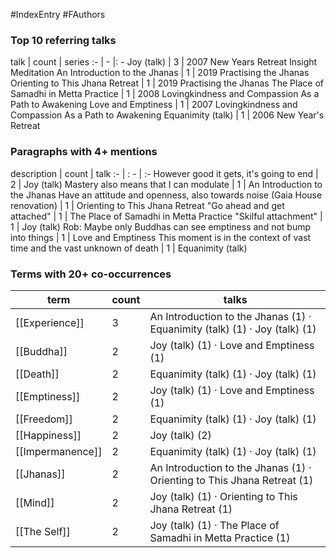 #IndexEntry #FAuthors

### Top 10 referring talks
talk | count | series
:- | - |: -
<a data-href="Joy (talk)" class="internal-link">Joy (talk)</a> | 3 | <a data-href="2007 New Years Retreat Insight Meditation" class="internal-link">2007 New Years Retreat Insight Meditation</a>
<a data-href="An Introduction to the Jhanas" class="internal-link">An Introduction to the Jhanas</a> | 1 | <a data-href="2019 Practising the Jhanas" class="internal-link">2019 Practising the Jhanas</a>
<a data-href="Orienting to This Jhana Retreat" class="internal-link">Orienting to This Jhana Retreat</a> | 1 | <a data-href="2019 Practising the Jhanas" class="internal-link">2019 Practising the Jhanas</a>
<a data-href="The Place of Samadhi in Metta Practice" class="internal-link">The Place of Samadhi in Metta Practice</a> | 1 | <a data-href="2008 Lovingkindness and Compassion As a Path to Awakening" class="internal-link">2008 Lovingkindness and Compassion As a Path to Awakening</a>
<a data-href="Love and Emptiness" class="internal-link">Love and Emptiness</a> | 1 | <a data-href="2007 Lovingkindness and Compassion As a Path to Awakening" class="internal-link">2007 Lovingkindness and Compassion As a Path to Awakening</a>
<a data-href="Equanimity (talk)" class="internal-link">Equanimity (talk)</a> | 1 | <a data-href="2006 New Year's Retreat" class="internal-link">2006 New Year&#x27;s Retreat</a>

### Paragraphs with 4+ mentions
description | count | talk
:- | : - | :-
<a aria-label-position="top" aria-label="Joy (talk) > However good it gets its going to end" data-href="Joy (talk)#However good it gets it's going to end" class="internal-link">However good it gets, it&#x27;s going to end</a> | 2 | <a data-href="Joy (talk)" class="internal-link">Joy (talk)</a>
<a aria-label-position="top" aria-label="An Introduction to the Jhanas > Mastery also means that I can modulate" data-href="An Introduction to the Jhanas#Mastery also means that I can modulate" class="internal-link">Mastery also means that I can modulate</a> | 1 | <a data-href="An Introduction to the Jhanas" class="internal-link">An Introduction to the Jhanas</a>
<a aria-label-position="top" aria-label="Orienting to This Jhana Retreat > Have an attitude and openness also towards noise Gaia House renovation" data-href="Orienting to This Jhana Retreat#Have an attitude and openness also towards noise Gaia House renovation" class="internal-link">Have an attitude and openness, also towards noise (Gaia House renovation)</a> | 1 | <a data-href="Orienting to This Jhana Retreat" class="internal-link">Orienting to This Jhana Retreat</a>
<a aria-label-position="top" aria-label="The Place of Samadhi in Metta Practice > Go ahead and get attached" data-href="The Place of Samadhi in Metta Practice#Go ahead and get attached" class="internal-link">&quot;Go ahead and get attached&quot;</a> | 1 | <a data-href="The Place of Samadhi in Metta Practice" class="internal-link">The Place of Samadhi in Metta Practice</a>
<a aria-label-position="top" aria-label="Joy (talk) > Skilful attachment" data-href="Joy (talk)#Skilful attachment" class="internal-link">&quot;Skilful attachment&quot;</a> | 1 | <a data-href="Joy (talk)" class="internal-link">Joy (talk)</a>
<a aria-label-position="top" aria-label="Love and Emptiness > Rob Maybe only Buddhas can see emptiness and not bump into things" data-href="Love and Emptiness#Rob Maybe only Buddhas can see emptiness and not bump into things" class="internal-link">Rob: Maybe only Buddhas can see emptiness and not bump into things</a> | 1 | <a data-href="Love and Emptiness" class="internal-link">Love and Emptiness</a>
<a aria-label-position="top" aria-label="Equanimity (talk) > This moment is in the context of vast time and the vast unknown of death" data-href="Equanimity (talk)#This moment is in the context of vast time and the vast unknown of death" class="internal-link">This moment is in the context of vast time and the vast unknown of death</a> | 1 | <a data-href="Equanimity (talk)" class="internal-link">Equanimity (talk)</a>

### Terms with 20+ co-occurrences
term | count | talks
-|-|-
[[Experience]] | 3 | <span class="counts"><a data-href="An Introduction to the Jhanas" class="internal-link">An Introduction to the Jhanas</a> (1) · <a data-href="Equanimity (talk)" class="internal-link">Equanimity (talk)</a> (1) · <a data-href="Joy (talk)" class="internal-link">Joy (talk)</a> (1)</span> 
[[Buddha]] | 2 | <span class="counts"><a data-href="Joy (talk)" class="internal-link">Joy (talk)</a> (1) · <a data-href="Love and Emptiness" class="internal-link">Love and Emptiness</a> (1)</span> 
[[Death]] | 2 | <span class="counts"><a data-href="Equanimity (talk)" class="internal-link">Equanimity (talk)</a> (1) · <a data-href="Joy (talk)" class="internal-link">Joy (talk)</a> (1)</span> 
[[Emptiness]] | 2 | <span class="counts"><a data-href="Joy (talk)" class="internal-link">Joy (talk)</a> (1) · <a data-href="Love and Emptiness" class="internal-link">Love and Emptiness</a> (1)</span> 
[[Freedom]] | 2 | <span class="counts"><a data-href="Equanimity (talk)" class="internal-link">Equanimity (talk)</a> (1) · <a data-href="Joy (talk)" class="internal-link">Joy (talk)</a> (1)</span> 
[[Happiness]] | 2 | <span class="counts"><a data-href="Joy (talk)" class="internal-link">Joy (talk)</a> (2)</span> 
[[Impermanence]] | 2 | <span class="counts"><a data-href="Equanimity (talk)" class="internal-link">Equanimity (talk)</a> (1) · <a data-href="Joy (talk)" class="internal-link">Joy (talk)</a> (1)</span> 
[[Jhanas]] | 2 | <span class="counts"><a data-href="An Introduction to the Jhanas" class="internal-link">An Introduction to the Jhanas</a> (1) · <a data-href="Orienting to This Jhana Retreat" class="internal-link">Orienting to This Jhana Retreat</a> (1)</span> 
[[Mind]] | 2 | <span class="counts"><a data-href="Joy (talk)" class="internal-link">Joy (talk)</a> (1) · <a data-href="Orienting to This Jhana Retreat" class="internal-link">Orienting to This Jhana Retreat</a> (1)</span> 
[[The Self]] | 2 | <span class="counts"><a data-href="Joy (talk)" class="internal-link">Joy (talk)</a> (1) · <a data-href="The Place of Samadhi in Metta Practice" class="internal-link">The Place of Samadhi in Metta Practice</a> (1)</span> 

